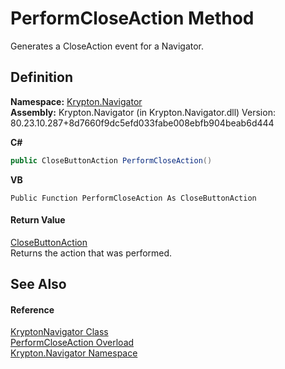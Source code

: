# PerformCloseAction Method


Generates a CloseAction event for a Navigator.



## Definition
**Namespace:** <a href="a21ac074-d119-3dc6-bd1c-d3a12c0128bc.md">Krypton.Navigator</a>  
**Assembly:** Krypton.Navigator (in Krypton.Navigator.dll) Version: 80.23.10.287+8d7660f9dc5efd033fabe008ebfb904beab6d444

**C#**
``` C#
public CloseButtonAction PerformCloseAction()
```
**VB**
``` VB
Public Function PerformCloseAction As CloseButtonAction
```



#### Return Value
<a href="df6d0906-290b-1221-0461-e226fa5b5f56.md">CloseButtonAction</a>  
Returns the action that was performed.

## See Also


#### Reference
<a href="5b32a15b-85d7-1db8-3c10-e43632f905eb.md">KryptonNavigator Class</a>  
<a href="0951fd1e-60e8-427d-5d12-9d891167e773.md">PerformCloseAction Overload</a>  
<a href="a21ac074-d119-3dc6-bd1c-d3a12c0128bc.md">Krypton.Navigator Namespace</a>  
